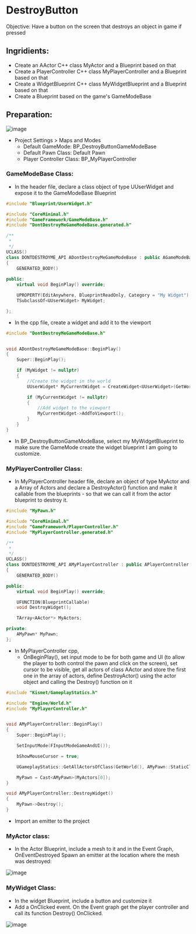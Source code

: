 # DestroyButton

Objective: Have a button on the screen that destroys an object in game if pressed

## Ingridients:

- Create an AActor C++ class MyActor and a Blueprint based on that
- Create a PlayerController C++ class MyPlayerController and a Blueprint based on that
- Create a WidgetBlueprint C++ class MyWidgetBlueprint and a Blueprint based on that 
- Create a Blueprint based on the game's GameModeBase

## Preparation:

![image](https://user-images.githubusercontent.com/12215115/234275961-52077904-9dae-4091-8282-6554e6064b21.png)

- Project Settings > Maps and Modes
  - Default GameMode: BP_DestroyButtonGameModeBase
  - Default Pawn Class: Default Pawn
  - Player Controller Class: BP_MyPlayerController
  
### GameModeBase Class:
- In the header file, declare a class object of type UUserWidget and expose it to the GameModeBase Blueprint
```cpp
#include "Blueprint/UserWidget.h"

#include "CoreMinimal.h"
#include "GameFramework/GameModeBase.h"
#include "DontDestroyMeGameModeBase.generated.h"

/**
 * 
 */
UCLASS()
class DONTDESTROYME_API ADontDestroyMeGameModeBase : public AGameModeBase
{
	GENERATED_BODY()
	
public: 
	virtual void BeginPlay() override;

	UPROPERTY(EditAnywhere, BlueprintReadOnly, Category = "My Widget")
	TSubclassOf<UUserWidget> MyWidget;

};
```

- In the cpp file, create a widget and add it to the viewport
```cpp
#include "DontDestroyMeGameModeBase.h"


void ADontDestroyMeGameModeBase::BeginPlay()
{
    Super::BeginPlay();

    if (MyWidget != nullptr)
    {
        //Create the widget in the world
        UUserWidget* MyCurrentWidget = CreateWidget<UUserWidget>(GetWorld(), MyWidget);

        if (MyCurrentWidget != nullptr)
        {
            //Add widget to the viewport
            MyCurrentWidget->AddToViewport();
        }   
    }
}
```

- In BP_DestroyButtonGameModeBase, select my MyWidgetBlueprint to make sure the GameMode create the widget blueprint I am going to customize.

### MyPlayerController Class:
- In MyPlayerController header file, declare an object of type MyActor and a Array of Actors and declare a DestroyActor() function and make it callable from the blueprints - so that we can call it from the actor blueprint to destroy it.
```cpp
#include "MyPawn.h"

#include "CoreMinimal.h"
#include "GameFramework/PlayerController.h"
#include "MyPlayerController.generated.h"

/**
 * 
 */
UCLASS()
class DONTDESTROYME_API AMyPlayerController : public APlayerController
{
	GENERATED_BODY()

public:
	virtual void BeginPlay() override;

	UFUNCTION(BlueprintCallable)
	void DestroyWidget();

	TArray<AActor*> MyActors;

private:
	AMyPawn* MyPawn; 
};
```

- In MyPlayerController cpp, 
  - OnBeginPlay(), set input mode to be for both game and UI (to allow the player to both control the pawn and click on the screen), set cursor to be visible, get all actors of class AActor and store the first one in the array of actors, define DestroyActor() using the actor object and calling the Destroy() function on it
```cpp
#include "Kismet/GameplayStatics.h"

#include "Engine/World.h" 
#include "MyPlayerController.h"


void AMyPlayerController::BeginPlay()
{
    Super::BeginPlay();

    SetInputMode(FInputModeGameAndUI());

    bShowMouseCursor = true;

    UGameplayStatics::GetAllActorsOfClass(GetWorld(), AMyPawn::StaticClass(), MyActors);  

    MyPawn = Cast<AMyPawn>(MyActors[0]); 
}

void AMyPlayerController::DestroyWidget()
{
    MyPawn->Destroy();
}
```
- Import an emitter to the project

### MyActor class:
- In the Actor Blueprint, include a mesh to it and in the Event Graph, OnEventDestroyed Spawn an emitter at the location where the mesh was destroyed:

![image](https://user-images.githubusercontent.com/12215115/234263624-6e413c4c-4e5d-43b2-9ff5-fadafe775bd9.png)

### MyWidget Class:
- In the widget Blueprint, include a button and customize it
- Add a OnClicked event. On the Event graph get the player controller and call its function Destroy() OnClicked.

![image](https://user-images.githubusercontent.com/12215115/234274689-3a5b0a48-4cf0-4641-b468-a0c92a0add32.png)


